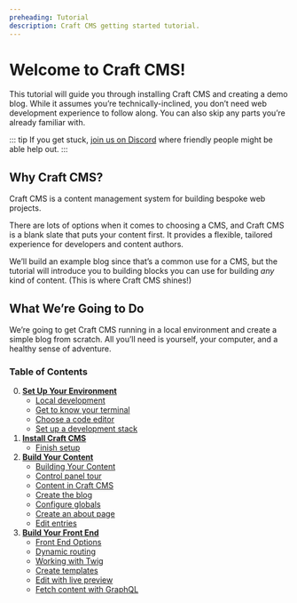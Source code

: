 ```yaml
---
preheading: Tutorial
description: Craft CMS getting started tutorial.
---
```


# Welcome to Craft CMS!

This tutorial will guide you through installing Craft CMS and creating a demo blog. While it assumes you’re technically-inclined, you don’t need web development experience to follow along. You can also skip any parts you’re already familiar with.

::: tip
If you get stuck, [join us on Discord](https://craftcms.com/discord) where friendly people might be able help out.
:::

## Why Craft CMS?

Craft CMS is a content management system for building bespoke web projects.

There are lots of options when it comes to choosing a CMS, and Craft CMS is a blank slate that puts your content first. It provides a flexible, tailored experience for developers and content authors.

We’ll build an example blog since that’s a common use for a CMS, but the tutorial will introduce you to building blocks you can use for building _any_ kind of content. (This is where Craft CMS shines!)

## What We’re Going to Do

We’re going to get Craft CMS running in a local environment and create a simple blog from scratch. All you’ll need is yourself, your computer, and a healthy sense of adventure.


### Table of Contents

0. [**Set Up Your Environment**](environment/)
    - [Local development](environment/)
    - [Get to know your terminal](environment/terminal.md)
    - [Choose a code editor](environment/editor.md)
    - [Set up a development stack](environment/stack.md)
1. [**Install Craft CMS**](install/files.md)
    - [Finish setup](install/setup.md)
2. [**Build Your Content**](configure/)
    - [Building Your Content](configure/)
    - [Control panel tour](configure/control-panel.md)
    - [Content in Craft CMS](configure/modeling.md)
    - [Create the blog](configure/section.md)
    - [Configure globals](configure/globals.md)
    - [Create an about page](configure/single.md)
    - [Edit entries](configure/editing.md)
3. [**Build Your Front End**](build/)
    - [Front End Options](build/)
    - [Dynamic routing](build/routing.md)
    - [Working with Twig](build/twig.md)
    - [Create templates](build/templates.md)
    - [Edit with live preview](build/preview.md)
    - [Fetch content with GraphQL](build/graphql.md)
